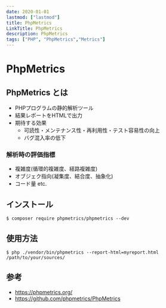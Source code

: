 ```yaml
---
date: 2020-01-01
lastmod: ["lastmod"]
title: PhpMetrics
LinkTitle: PhpMetrics
description: PhpMetrics
tags: ["PHP", "PhpMetrics","Metrics"]
---
```


# PhpMetrics

## PhpMetrics とは
* PHPプログラムの静的解析ツール
* 結果レポートをHTMLで出力
* 期待する効果
  * 可読性・メンテナンス性・再利用性・テスト容易性の向上
  * バグ混入率の低下

### 解析時の評価指標
* 複雑度(循環的複雑度、経路複雑度)
* オブジェク指向(凝集度、結合度、抽象化)
* コード量 etc.

## インストール

```shell
$ composer require phpmetrics/phpmetrics --dev
```

## 使用方法
```shell
$ php ./vendor/bin/phpmetrics --report-html=myreport.html /path/to/your/sources/
```

## 参考
* https://phpmetrics.org/
* https://github.com/phpmetrics/PhpMetrics
